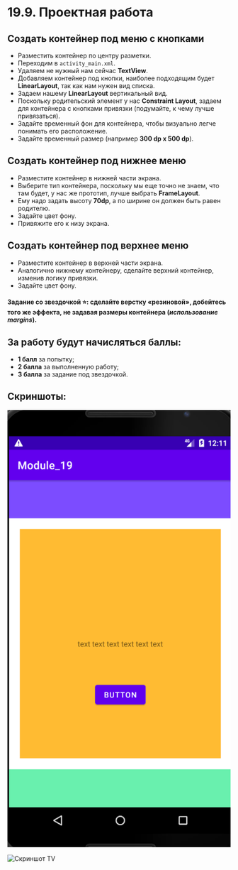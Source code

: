 # 19.9. Проектная работа

## Создать контейнер под меню с кнопками

- Разместить контейнер по центру разметки.
- Переходим в `activity_main.xml`.
- Удаляем не нужный нам сейчас **TextView**.
- Добавляем контейнер под кнопки, наиболее подходящим будет **LinearLayout**, так как нам нужен вид списка.
- Задаем нашему **LinearLayout** вертикальный вид.
- Поскольку родительский элемент у нас **Constraint Layout**, задаем для контейнера с кнопками привязки (подумайте, к чему лучше привязаться).
- Задайте временный фон для контейнера, чтобы визуально легче понимать его расположение.
- Задайте временный размер (например **300 dp х 500 dp**).

## Создать контейнер под нижнее меню

- Разместите контейнер в нижней части экрана.
- Выберите тип контейнера, поскольку мы еще точно не знаем, что там будет, у нас же прототип, лучше выбрать **FrameLayout**.
- Ему надо задать высоту **70dp**, а по ширине он должен быть равен родителю.
- Задайте цвет фону.
- Привяжите его к низу экрана.

## Создать контейнер под верхнее меню

- Разместите контейнер в верхней части экрана.
- Аналогично нижнему контейнеру, сделайте верхний контейнер, изменив логику привязки.
- Задайте цвет фону.

#### **Задание со звездочкой** ⭐: сделайте верстку «резиновой», добейтесь того же эффекта, не задавая размеры контейнера (_использование margins_).

## За работу будут начисляться баллы:

- **1 балл** за попытку;
- **2 балла** за выполненную работу;
- **3 балла** за задание под звездочкой.

## Скриншоты:

![Скриншот Phone](./M19_Phone.png)

![Скриншот TV](./M19_TV.png)
